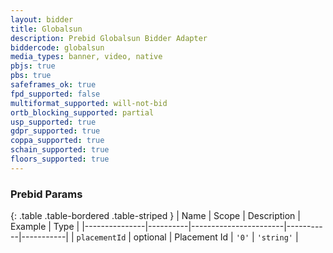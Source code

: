 ```yaml
---
layout: bidder
title: Globalsun
description: Prebid Globalsun Bidder Adapter
biddercode: globalsun
media_types: banner, video, native
pbjs: true
pbs: true
safeframes_ok: true
fpd_supported: false
multiformat_supported: will-not-bid
ortb_blocking_supported: partial
usp_supported: true
gdpr_supported: true
coppa_supported: true
schain_supported: true
floors_supported: true
---
```


### Prebid Params

{: .table .table-bordered .table-striped }
| Name          | Scope    | Description           | Example   | Type      |
|---------------|----------|-----------------------|-----------|-----------|
| `placementId`      | optional | Placement Id         | `'0'`    | `'string'` |
